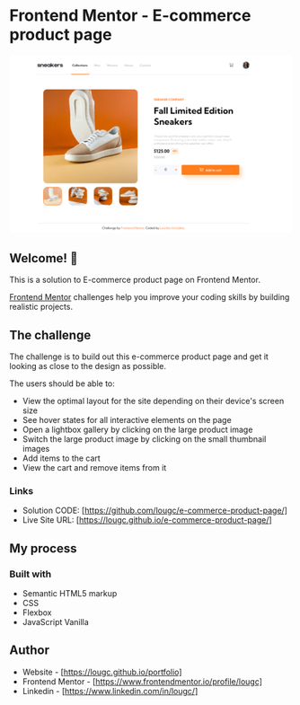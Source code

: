 # Frontend Mentor - E-commerce product page

![Design preview for the E-commerce product page coding challenge](./design/e-commerce-page.jpg)

## Welcome! 👋

This is a solution to E-commerce product page on Frontend Mentor.

[Frontend Mentor](https://www.frontendmentor.io) challenges help you improve your coding skills by building realistic projects.

## The challenge

The challenge is to build out this e-commerce product page and get it looking as close to the design as possible.

The users should be able to:

- View the optimal layout for the site depending on their device's screen size
- See hover states for all interactive elements on the page
- Open a lightbox gallery by clicking on the large product image
- Switch the large product image by clicking on the small thumbnail images
- Add items to the cart
- View the cart and remove items from it

### Links

- Solution CODE: [https://github.com/lougc/e-commerce-product-page/]
- Live Site URL: [https://lougc.github.io/e-commerce-product-page/]

## My process

### Built with

- Semantic HTML5 markup
- CSS 
- Flexbox
- JavaScript Vanilla

## Author

- Website - [https://lougc.github.io/portfolio]
- Frontend Mentor - [https://www.frontendmentor.io/profile/lougc]
- Linkedin - [https://www.linkedin.com/in/lougc/]
